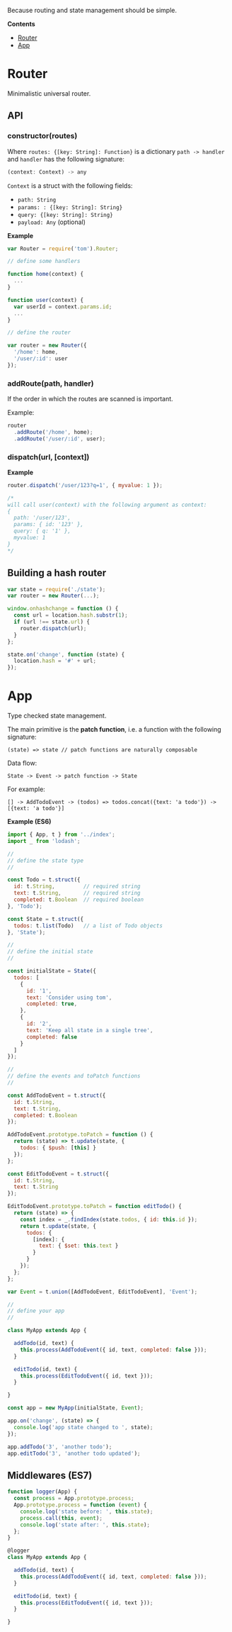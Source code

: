 Because routing and state management should be simple.

**Contents**

- [Router](#router)
- [App](#app)

# Router

Minimalistic universal router.

## API

### constructor(routes)

Where `routes: {[key: String]: Function}` is a dictionary `path -> handler` and `handler` has the following signature:

```js
(context: Context) -> any
```

`Context` is a struct with the following fields:

- `path: String`
- `params: : {[key: String]: String}`
- `query: {[key: String]: String}`
- `payload: Any` (optional)

**Example**

```js
var Router = require('tom').Router;

// define some handlers

function home(context) {
  ...
}

function user(context) {
  var userId = context.params.id;
  ...
}

// define the router

var router = new Router({
  '/home': home,
  '/user/:id': user
});
```

### addRoute(path, handler)

If the order in which the routes are scanned is important.

Example:

```js
router
  .addRoute('/home', home);
  .addRoute('/user/:id', user);
```

### dispatch(url, [context])

**Example**

```js
router.dispatch('/user/123?q=1', { myvalue: 1 });

/*
will call user(context) with the following argument as context:
{
  path: '/user/123',
  params: { id: '123' },
  query: { q: '1' },
  myvalue: 1
}
*/
```

## Building a hash router

```js
var state = require('./state');
var router = new Router(...);

window.onhashchange = function () {
  const url = location.hash.substr(1);
  if (url !== state.url) {
    router.dispatch(url);
  }
};

state.on('change', function (state) {
  location.hash = '#' + url;
});
```

# App

Type checked state management.

The main primitive is the **patch function**, i.e. a function with the following signature:

```
(state) => state // patch functions are naturally composable
```

Data flow:

```
State -> Event -> patch function -> State
```

For example:

```
[] -> AddTodoEvent -> (todos) => todos.concat({text: 'a todo'}) -> [{text: 'a todo'}]
```

**Example (ES6)**

```js
import { App, t } from '../index';
import _ from 'lodash';

//
// define the state type
//

const Todo = t.struct({
  id: t.String,         // required string
  text: t.String,       // required string
  completed: t.Boolean  // required boolean
}, 'Todo');

const State = t.struct({
  todos: t.list(Todo)   // a list of Todo objects
}, 'State');

//
// define the initial state
//

const initialState = State({
  todos: [
    {
      id: '1',
      text: 'Consider using tom',
      completed: true,
    },
    {
      id: '2',
      text: 'Keep all state in a single tree',
      completed: false
    }
  ]
});

//
// define the events and toPatch functions
//

const AddTodoEvent = t.struct({
  id: t.String,
  text: t.String,
  completed: t.Boolean
});

AddTodoEvent.prototype.toPatch = function () {
  return (state) => t.update(state, {
    todos: { $push: [this] }
  });
};

const EditTodoEvent = t.struct({
  id: t.String,
  text: t.String
});

EditTodoEvent.prototype.toPatch = function editTodo() {
  return (state) => {
    const index = _.findIndex(state.todos, { id: this.id });
    return t.update(state, {
      todos: {
        [index]: {
          text: { $set: this.text }
        }
      }
    });
  };
};

var Event = t.union([AddTodoEvent, EditTodoEvent], 'Event');

//
// define your app
//

class MyApp extends App {

  addTodo(id, text) {
    this.process(AddTodoEvent({ id, text, completed: false }));
  }

  editTodo(id, text) {
    this.process(EditTodoEvent({ id, text }));
  }

}

const app = new MyApp(initialState, Event);

app.on('change', (state) => {
  console.log('app state changed to ', state);
});

app.addTodo('3', 'another todo');
app.editTodo('3', 'another todo updated');
```

## Middlewares (ES7)

```js
function logger(App) {
  const process = App.prototype.process;
  App.prototype.process = function (event) {
    console.log('state before: ', this.state);
    process.call(this, event);
    console.log('state after: ', this.state);
  };
}

@logger
class MyApp extends App {

  addTodo(id, text) {
    this.process(AddTodoEvent({ id, text, completed: false }));
  }

  editTodo(id, text) {
    this.process(EditTodoEvent({ id, text }));
  }

}
```